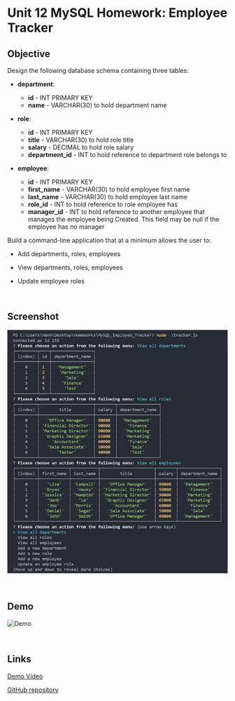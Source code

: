 # Unit 12 MySQL Homework: Employee Tracker

## Objective
Design the following database schema containing three tables:

* **department**:

  * **id** - INT PRIMARY KEY
  * **name** - VARCHAR(30) to hold department name

* **role**:

  * **id** - INT PRIMARY KEY
  * **title** -  VARCHAR(30) to hold role title
  * **salary** -  DECIMAL to hold role salary
  * **department_id** -  INT to hold reference to department role belongs to

* **employee**:

  * **id** - INT PRIMARY KEY
  * **first_name** - VARCHAR(30) to hold employee first name
  * **last_name** - VARCHAR(30) to hold employee last name
  * **role_id** - INT to hold reference to role employee has
  * **manager_id** - INT to hold reference to another employee that manages the employee being Created. This field may be null if the employee has no manager
  
Build a command-line application that at a minimum allows the user to:

  * Add departments, roles, employees

  * View departments, roles, employees

  * Update employee roles

</br>

  ## Screenshot
  ![Database](Assets/screenshot.jpg)

</br>

  ## Demo
  ![Demo](Assets/demo.gif)

</br>

## Links
[Demo Video](https://drive.google.com/file/d/1-UHkm6sj3t_NdKqC9RfAYcN6x3Th02tz/view) 

[GitHub repository](https://github.com/hanhle1989/MySQL_Employee_Tracker)